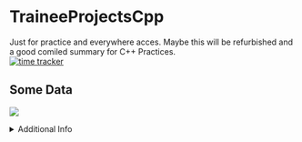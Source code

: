 # TraineeProjectsCpp
Just for practice and everywhere acces.
Maybe this will be refurbished and a good comiled summary for C++ Practices.<br/>
[![time tracker](https://wakatime.com/badge/github/SonicYeager/TraineeProjectsCpp.svg)](https://wakatime.com/badge/github/SonicYeager/TraineeProjectsCpp)
## Some Data
<a href="https://wakatime.com"><img src="https://wakatime.com/share/@MagnusCook/3bb31dac-9242-4f25-8127-d70714f5394f.png" /></a>
<details>
  <summary>Additional Info</summary>
  Complete Collection of all Practices on my C++ Education Adventure.
</details>
